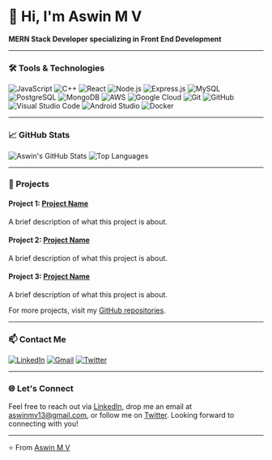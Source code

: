 # 👋 Hi, I'm Aswin M V

**MERN Stack Developer specializing in Front End Development**


---

### 🛠️ Tools & Technologies

![JavaScript](https://img.shields.io/badge/-JavaScript-F7DF1E?style=flat&logo=JavaScript&logoColor=black)
![C++](https://img.shields.io/badge/-C++-00599C?style=flat&logo=C++&logoColor=white)
![React](https://img.shields.io/badge/-React-61DAFB?style=flat&logo=React&logoColor=black)
![Node.js](https://img.shields.io/badge/-Node.js-339933?style=flat&logo=Node.js&logoColor=white)
![Express.js](https://img.shields.io/badge/-Express.js-000000?style=flat&logo=Express&logoColor=white)
![MySQL](https://img.shields.io/badge/-MySQL-4479A1?style=flat&logo=MySQL&logoColor=white)
![PostgreSQL](https://img.shields.io/badge/-PostgreSQL-336791?style=flat&logo=PostgreSQL&logoColor=white)
![MongoDB](https://img.shields.io/badge/-MongoDB-47A248?style=flat&logo=MongoDB&logoColor=white)
![AWS](https://img.shields.io/badge/-AWS-232F3E?style=flat&logo=Amazon-AWS&logoColor=white)
![Google Cloud](https://img.shields.io/badge/-Google%20Cloud-4285F4?style=flat&logo=Google-Cloud&logoColor=white)
![Git](https://img.shields.io/badge/-Git-F05032?style=flat&logo=Git&logoColor=white)
![GitHub](https://img.shields.io/badge/-GitHub-181717?style=flat&logo=GitHub&logoColor=white)
![Visual Studio Code](https://img.shields.io/badge/-Visual%20Studio%20Code-007ACC?style=flat&logo=Visual-Studio-Code&logoColor=white)
![Android Studio](https://img.shields.io/badge/-Android%20Studio-3DDC84?style=flat&logo=Android-Studio&logoColor=white)
![Docker](https://img.shields.io/badge/-Docker-2496ED?style=flat&logo=Docker&logoColor=white)

---

### 📈 GitHub Stats

![Aswin's GitHub Stats](https://github-readme-stats.vercel.app/api?username=AswinArsha&show_icons=true&theme=radical)
![Top Languages](https://github-readme-stats.vercel.app/api/top-langs/?username=AswinArsha&layout=compact&theme=radical)

---

### 🌟 Projects

#### Project 1: [Project Name](https://github.com/AswinArsha/ProjectName)
A brief description of what this project is about.

#### Project 2: [Project Name](https://github.com/AswinArsha/ProjectName)
A brief description of what this project is about.

#### Project 3: [Project Name](https://github.com/AswinArsha/ProjectName)
A brief description of what this project is about.

For more projects, visit my [GitHub repositories](https://github.com/AswinArsha?tab=repositories).

---

### 📫 Contact Me

[![LinkedIn](https://img.shields.io/badge/-LinkedIn-0A66C2?style=flat&logo=LinkedIn&logoColor=white)](https://www.linkedin.com/in/aswin-m-v-a82841253?original_referer=https%3A%2F%2Fgithub.com%2FAswinArsha)
[![Gmail](https://img.shields.io/badge/-Gmail-D14836?style=flat&logo=Gmail&logoColor=white)](mailto:aswinmv13@gmail.com)
[![Twitter](https://img.shields.io/badge/-Twitter-1DA1F2?style=flat&logo=Twitter&logoColor=white)](https://x.com/AswinMV13)

---

### 🌐 Let's Connect

Feel free to reach out via [LinkedIn](https://www.linkedin.com/in/aswin-m-v-a82841253?original_referer=https%3A%2F%2Fgithub.com%2FAswinArsha), drop me an email at [aswinmv13@gmail.com](mailto:aswinmv13@gmail.com), or follow me on [Twitter](https://x.com/AswinMV13). Looking forward to connecting with you!

---

⭐️ From [Aswin M V](https://github.com/AswinArsha)
